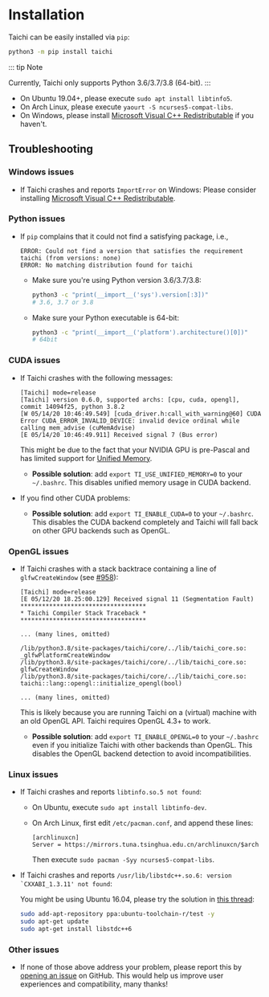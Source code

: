 # Installation

Taichi can be easily installed via `pip`:

```bash
python3 -m pip install taichi
```

::: tip Note

Currently, Taichi only supports Python 3.6/3.7/3.8 (64-bit).
:::

- On Ubuntu 19.04+, please execute `sudo apt install libtinfo5`.
- On Arch Linux, please execute `yaourt -S ncurses5-compat-libs`.
- On Windows, please install [Microsoft Visual C++
  Redistributable](https://aka.ms/vs/16/release/vc_redist.x64.exe) if
  you haven\'t.

## Troubleshooting

### Windows issues

- If Taichi crashes and reports `ImportError` on Windows: Please
  consider installing [Microsoft Visual C++
  Redistributable](https://aka.ms/vs/16/release/vc_redist.x64.exe).

### Python issues

- If `pip` complains that it could not find a satisfying package,
  i.e.,

  ```
  ERROR: Could not find a version that satisfies the requirement taichi (from versions: none)
  ERROR: No matching distribution found for taichi
  ```

  - Make sure you\'re using Python version 3.6/3.7/3.8:

    ```bash
    python3 -c "print(__import__('sys').version[:3])"
    # 3.6, 3.7 or 3.8
    ```

  - Make sure your Python executable is 64-bit:

    ```bash
    python3 -c "print(__import__('platform').architecture()[0])"
    # 64bit
    ```

### CUDA issues

- If Taichi crashes with the following messages:

  ```
  [Taichi] mode=release
  [Taichi] version 0.6.0, supported archs: [cpu, cuda, opengl], commit 14094f25, python 3.8.2
  [W 05/14/20 10:46:49.549] [cuda_driver.h:call_with_warning@60] CUDA Error CUDA_ERROR_INVALID_DEVICE: invalid device ordinal while calling mem_advise (cuMemAdvise)
  [E 05/14/20 10:46:49.911] Received signal 7 (Bus error)
  ```

  This might be due to the fact that your NVIDIA GPU is pre-Pascal and
  has limited support for [Unified
  Memory](https://www.nextplatform.com/2019/01/24/unified-memory-the-final-piece-of-the-gpu-programming-puzzle/).

  - **Possible solution**: add `export TI_USE_UNIFIED_MEMORY=0` to
    your `~/.bashrc`. This disables unified memory usage in CUDA
    backend.

- If you find other CUDA problems:

  - **Possible solution**: add `export TI_ENABLE_CUDA=0` to your
    `~/.bashrc`. This disables the CUDA backend completely and
    Taichi will fall back on other GPU backends such as OpenGL.

### OpenGL issues

- If Taichi crashes with a stack backtrace containing a line of
  `glfwCreateWindow` (see
  [\#958](https://github.com/taichi-dev/taichi/issues/958)):

  ```{9-11}
  [Taichi] mode=release
  [E 05/12/20 18.25:00.129] Received signal 11 (Segmentation Fault)
  ***********************************
  * Taichi Compiler Stack Traceback *
  ***********************************

  ... (many lines, omitted)

  /lib/python3.8/site-packages/taichi/core/../lib/taichi_core.so: _glfwPlatformCreateWindow
  /lib/python3.8/site-packages/taichi/core/../lib/taichi_core.so: glfwCreateWindow
  /lib/python3.8/site-packages/taichi/core/../lib/taichi_core.so: taichi::lang::opengl::initialize_opengl(bool)

  ... (many lines, omitted)
  ```

  This is likely because you are running Taichi on a (virtual) machine
  with an old OpenGL API. Taichi requires OpenGL 4.3+ to work.

  - **Possible solution**: add `export TI_ENABLE_OPENGL=0` to your
    `~/.bashrc` even if you initialize Taichi with other backends
    than OpenGL. This disables the OpenGL backend detection to avoid
    incompatibilities.

### Linux issues

- If Taichi crashes and reports `libtinfo.so.5 not found`:

  - On Ubuntu, execute `sudo apt install libtinfo-dev`.

  - On Arch Linux, first edit `/etc/pacman.conf`, and append these
    lines:

    ```
    [archlinuxcn]
    Server = https://mirrors.tuna.tsinghua.edu.cn/archlinuxcn/$arch
    ```

    Then execute `sudo pacman -Syy ncurses5-compat-libs`.

- If Taichi crashes and reports
  `` /usr/lib/libstdc++.so.6: version `CXXABI_1.3.11' not found ``:

  You might be using Ubuntu 16.04, please try the solution in [this
  thread](https://github.com/tensorflow/serving/issues/819#issuecomment-377776784):

  ```bash
  sudo add-apt-repository ppa:ubuntu-toolchain-r/test -y
  sudo apt-get update
  sudo apt-get install libstdc++6
  ```

### Other issues

- If none of those above address your problem, please report this by
  [opening an
  issue](https://github.com/taichi-dev/taichi/issues/new?labels=potential+bug&template=bug_report.md)
  on GitHub. This would help us improve user experiences and
  compatibility, many thanks!
